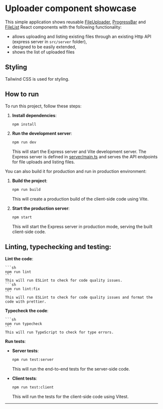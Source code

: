 # Uploader component showcase

This simple application shows reusable [FileUploader](/src/client/components/file-uploader/index.tsx), [ProgressBar](/src/client/components/progress-bar/index.tsx) and [FileList](/src/client/components/file-list/index.tsx) React components with the following functionality:
- allows uploading and listing existing files through an existing Http API (express server in `src/server` folder),
- designed to be easily extended,
- shows the list of uploaded files

## Styling

Tailwind CSS is used for styling.

## How to run

To run this project, follow these steps:

1. **Install dependencies**:
    ```sh
    npm install
    ```

2. **Run the development server**:
    ```sh
    npm run dev
    ```
    This will start the Express server and Vite development server. The Express server is defined in [server/main.ts](/src/server/main.ts) and serves the API endpoints for file uploads and listing files.

You can also build it for production and run in production environment:

1. **Build the project**:
    ```sh
    npm run build
    ```
    This will create a production build of the client-side code using Vite.

2. **Start the production server**:
    ```sh
    npm start
    ```
    This will start the Express server in production mode, serving the built client-side code.

## Linting, typechecking and testing:

**Lint the code**:

    ```sh
    npm run lint
    ```
    This will run ESLint to check for code quality issues.
    ```sh
    npm run lint:fix
    ```
    This will run ESLint to check for code quality issues and format the code with prettier.

**Typecheck the code**:

    ```sh
    npm run typecheck
    ```
    This will run TypeScript to check for type errors.

**Run tests**:

- **Server tests**:

    ```sh
    npm run test:server
    ```
    This will run the end-to-end tests for the server-side code.
- **Client tests**:

    ```sh
    npm run test:client
    ```
    This will run the tests for the client-side code using Vitest.

---
